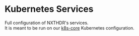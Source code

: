 # Kubernetes Services

Full configuration of NXTHDR's services.  
It is meant to be run on our [k8s-core](https://github.com/NXTHDR/k8s-core) Kubernetes configuration.